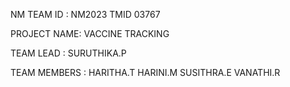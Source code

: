 NM TEAM ID : NM2023 TMID 03767

PROJECT NAME: VACCINE TRACKING

TEAM LEAD : SURUTHIKA.P

TEAM MEMBERS : HARITHA.T
               HARINI.M
               SUSITHRA.E
               VANATHI.R
